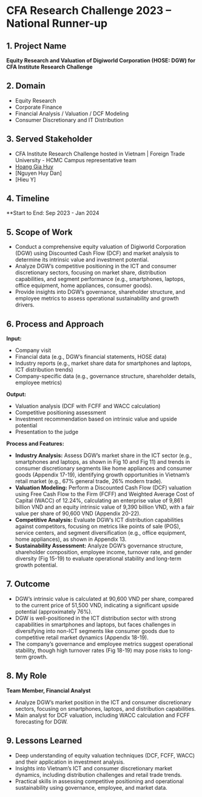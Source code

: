 # CFA Research Challenge 2023 – National Runner-up

## 1. Project Name

**Equity Research and Valuation of Digiworld Corporation (HOSE: DGW) for CFA Institute Research Challenge**

## 2. Domain
- Equity Research 
- Corporate Finance
- Financial Analysis / Valuation / DCF Modeling
- Consumer Discretionary and IT Distribution

## 3. Served Stakeholder

- CFA Institute Research Challenge hosted in Vietnam | Foreign Trade University - HCMC Campus representative team
- [Hoang Gia Huy](https://www.linkedin.com/in/giahuyhoang/)  
- [Nguyen Huy Dan]
- [Hieu Y]
  
## 4. Timeline

**Start to End: Sep 2023 - Jan 2024

## 5. Scope of Work

- Conduct a comprehensive equity valuation of Digiworld Corporation (DGW) using Discounted Cash Flow (DCF) and market analysis to determine its intrinsic value and investment potential.
- Analyze DGW’s competitive positioning in the ICT and consumer discretionary sectors, focusing on market share, distribution capabilities, and segment performance (e.g., smartphones, laptops, office equipment, home appliances, consumer goods).
- Provide insights into DGW’s governance, shareholder structure, and employee metrics to assess operational sustainability and growth drivers.

## 6. Process and Approach

**Input:**
- Company visit
- Financial data (e.g., DGW’s financial statements, HOSE data)
- Industry reports (e.g., market share data for smartphones and laptops, ICT distribution trends)
- Company-specific data (e.g., governance structure, shareholder details, employee metrics)

**Output:**

- Valuation analysis (DCF with FCFF and WACC calculation)
- Competitive positioning assessment
- Investment recommendation based on intrinsic value and upside potential
- Presentation to the judge

**Process and Features:**

- **Industry Analysis:** Assess DGW’s market share in the ICT sector (e.g., smartphones and laptops, as shown in Fig 10 and Fig 11) and trends in consumer discretionary segments like home appliances and consumer goods (Appendix 17-19), identifying growth opportunities in Vietnam’s retail market (e.g., 67% general trade, 26% modern trade).
- **Valuation Modeling:** Perform a Discounted Cash Flow (DCF) valuation using Free Cash Flow to the Firm (FCFF) and Weighted Average Cost of Capital (WACC) of 12.24%, calculating an enterprise value of 9,861 billion VND and an equity intrinsic value of 9,390 billion VND, with a fair value per share of 90,600 VND (Appendix 20-22).
- **Competitive Analysis:** Evaluate DGW’s ICT distribution capabilities against competitors, focusing on metrics like points of sale (POS), service centers, and segment diversification (e.g., office equipment, home appliances), as shown in Appendix 13.
- **Sustainability Assessment:** Analyze DGW’s governance structure, shareholder composition, employee income, turnover rate, and gender diversity (Fig 15-19) to evaluate operational stability and long-term growth potential.

## 7. Outcome

- DGW’s intrinsic value is calculated at 90,600 VND per share, compared to the current price of 51,500 VND, indicating a significant upside potential (approximately 76%).
- DGW is well-positioned in the ICT distribution sector with strong capabilities in smartphones and laptops, but faces challenges in diversifying into non-ICT segments like consumer goods due to competitive retail market dynamics (Appendix 18-19).
- The company’s governance and employee metrics suggest operational stability, though high turnover rates (Fig 18-19) may pose risks to long-term growth.

## 8. My Role

**Team Member, Financial Analyst**

- Analyze DGW’s market position in the ICT and consumer discretionary sectors, focusing on smartphones, laptops, and distribution capabilities.
- Main analyst for DCF valuation, including WACC calculation and FCFF forecasting for DGW.

## 9. Lessons Learned

- Deep understanding of equity valuation techniques (DCF, FCFF, WACC) and their application in investment analysis.
- Insights into Vietnam’s ICT and consumer discretionary market dynamics, including distribution challenges and retail trade trends.
- Practical skills in assessing competitive positioning and operational sustainability using governance, employee, and market data.
